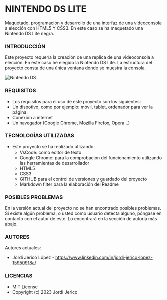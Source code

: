 # NINTENDO DS LITE

Maquetado, programación y desarrollo de una interfaz de una videoconsola a elección con HTML5 Y CSS3. En este caso se ha maquetado una Nintendo DS Lite negra.


### INTRODUCCIÓN

Este proyecto requería la creación de una replica de una videoconsola a elección. En este caso he elegido la Nintendo DS Lite.
La estructura del proyecto consta de una única ventana donde se muestra la consola.

![Nintendo DS](https://user-images.githubusercontent.com/25633038/213941251-d683036d-b35b-4e02-8c46-7a19bb261cdb.png)




### REQUISITOS

* Los requisitos para el uso de este proyecto son los siguientes:
* Un dispotivo, como por ejemplo: móvil, tablet, ordenador para ver la página.
* Conexión a internet
* Un navegador (Google Chrome, Mozilla Firefox, Opera...)



### TECNOLOGÍAS UTILIZADAS

* Este proyecto se ha realizado utlizando:
    - VsCode: como editor de texto
    - Google Chrome: para la comprobación del funcionamiento utilizando las herramientas de desarrollador
    - HTML5
    - CSS3
    - GITHUB para el control de versiones y guardado del proyecto
    - Markdown filter para la elaboración del Readme


### POSIBLES PROBLEMAS

En la versión actual del proyecto no se han encontrado posibles problemas.
Si existe algún problema, o usted como usuario detecta alguno, póngase en contacto con el autor de este. Lo encontrará en la sección de autoría más abajo.


### AUTORES

Autores actuales:

* Jordi Jericó López - https://www.linkedin.com/in/jordi-jerico-lopez-15950918a/

### LICENCIAS

* MIT License
* Copyright (c) 2023 Jordi Jerico
